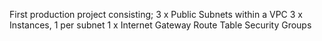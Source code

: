 First production project consisting;
3 x Public Subnets within a VPC
3 x Instances, 1 per subnet
1 x Internet Gateway
Route Table
Security Groups
